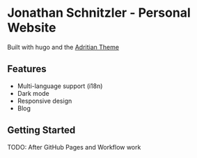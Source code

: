 # Jonathan Schnitzler - Personal Website

Built with hugo and the [Adritian Theme](https://github.com/zetxek/adritian-free-hugo-theme)

## Features

- Multi-language support (i18n)
- Dark mode
- Responsive design
- Blog

## Getting Started

TODO: After GitHub Pages and Workflow work